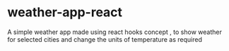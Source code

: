 # weather-app-react
A simple weather app made using react hooks concept , to show weather for selected cities and change the units of temperature as required
